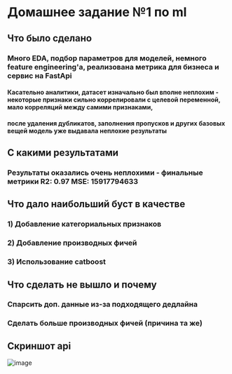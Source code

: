# Домашнее задание №1 по ml
## Что было сделано
### Много EDA, подбор параметров для моделей, немного feature engineering'a, реализована метрика для бизнеса и сервис на FastApi
#### Касательно аналитики, датасет изначально был вполне неплохим - некоторые признаки сильно коррелировали с целевой переменной, мало корреляций между самими признаками,
#### после удаления дубликатов, заполнения пропусков и других базовых вещей модель уже выдавала неплохие результаты
## С какими результатами
### Результаты оказались очень неплохими - финальные метрики R2: 0.97 MSE: 15917794633
## Что дало наибольший буст в качестве
### 1) Добавление категориальных признаков
### 2) Добавление производных фичей
### 3) Использование catboost
## Что сделать не вышло и почему
### Спарсить доп. данные из-за подходящего дедлайна
### Сделать больше производных фичей (причина та же) 

## Скриншот api 
![image](https://github.com/blarno/HSE_ml_hw_1/assets/51021089/72c4fc1a-ceeb-4755-856f-7247957d3d05)
